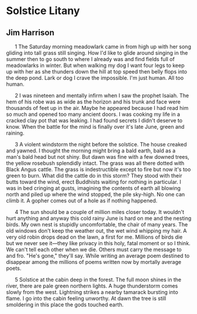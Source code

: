 # Solstice Litany
## Jim Harrison
      1
The Saturday morning meadowlark
came in from high up
with her song gliding into tall grass
still singing. How I'd like
to glide around singing in the summer
then to go south to where I already was
and find fields full of meadowlarks
in winter. But when walking my dog
I want four legs to keep up with her
as she thunders down the hill at top speed
then belly flops into the deep pond.
Lark or dog I crave the impossible.
I'm just human. All too human.


      2
I was nineteen and mentally
infirm when I saw the prophet Isaiah.
The hem of his robe was as wide
as the horizon and his trunk and face
were thousands of feet up in the air.
Maybe he appeared because I had read him
so much and opened too many ancient doors.
I was cooking my life in a cracked clay
pot that was leaking. I had found
secrets I didn't deserve to know.
When the battle for the mind is finally
over it's late June, green and raining.

      3
A violent windstorm the night before
the solstice. The house creaked and yawned.
I thought the morning might bring a bald earth,
bald as a man's bald head but not shiny.
But dawn was fine with a few downed trees,
the yellow rosebush splendidly intact.
The grass was all there dotted with Black
Angus cattle. The grass is indestructible
except to fire but now it's too green to burn.
What did the cattle do in this storm?
They stood with their butts toward the wind,
erect Buddhists waiting for nothing in particular.
I was in bed cringing at gusts,
imagining the contents of earth all blowing
north and piled up where the wind stopped,
the pile sky-high. No one can climb it.
A gopher comes out of a hole as if nothing happened.

      4
The sun should be a couple of million miles
closer today. It wouldn't hurt anything
and anyway this cold rainy June is hard
on me and the nesting birds. My own nest
is stupidly uncomfortable, the chair
of many years. The old windows don't keep
the weather out, the wet wind whipping
my hair. A very old robin drops dead
on the lawn, a first for me. Millions
of birds die but we never see it—they like
privacy in this holy, fatal moment or so
I think. We can't tell each other when we die.
Others must carry the message to and fro.
"He's gone," they'll say. While writing an average poem
destined to disappear among the millions of poems
written now by mortally average poets.

      5
Solstice at the cabin deep in the forest.
The full moon shines in the river, there are pale
green northern lights. A huge thunderstorm
comes slowly from the west. Lightning strikes
a nearby tamarack bursting into flame.
I go into the cabin feeling unworthy.
At dawn the tree is still smoldering
in this place the gods touched earth.